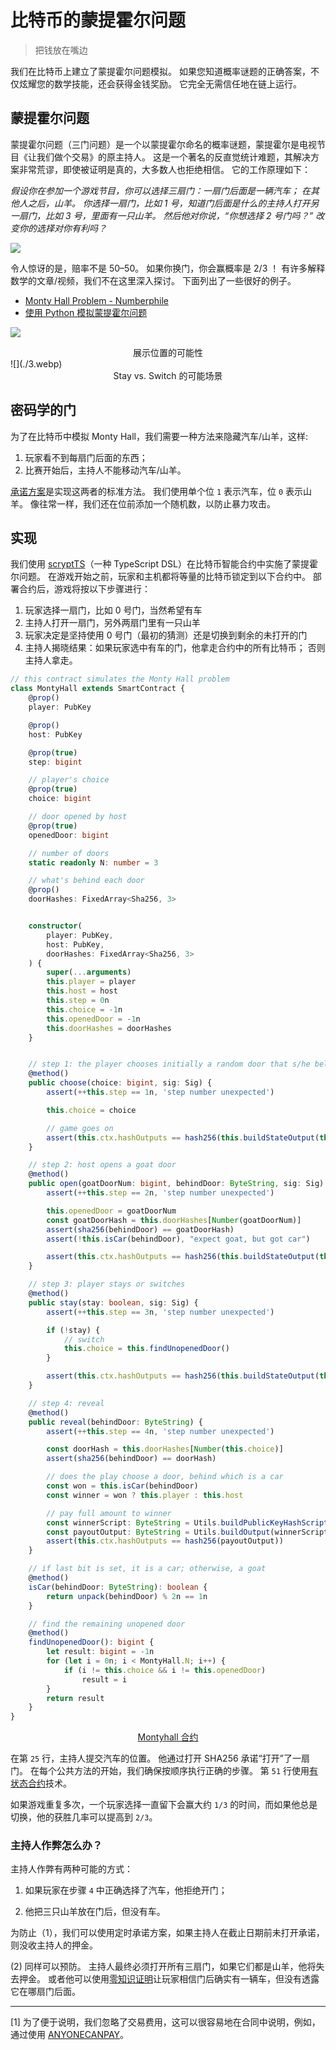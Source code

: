 # 比特币的蒙提霍尔问题
> 把钱放在嘴边

我们在比特币上建立了蒙提霍尔问题模拟。 如果您知道概率谜题的正确答案，不仅炫耀您的数学技能，还会获得金钱奖励。 它完全无需信任地在链上运行。

## 蒙提霍尔问题

蒙提霍尔问题（三门问题）是一个以蒙提霍尔命名的概率谜题，蒙提霍尔是电视节目《让我们做个交易》的原主持人。 这是一个著名的反直觉统计难题，其解决方案非常荒谬，即使被证明是真的，大多数人也拒绝相信。 它的工作原理如下：

*假设你在参加一个游戏节目，你可以选择三扇门：一扇门后面是一辆汽车； 在其他人之后，山羊。 你选择一扇门，比如 1 号，知道门后面是什么的主持人打开另一扇门，比如 3 号，里面有一只山羊。 然后他对你说，“你想选择 2 号门吗？” 改变你的选择对你有利吗？*

![](./1.webp)

令人惊讶的是，赔率不是 50–50。 如果你换门，你会赢概率是 2/3 ！ 有许多解释数学的文章/视频，我们不在这里深入探讨。 下面列出了一些很好的例子。

- [Monty Hall Problem - Numberphile](https://youtu.be/4Lb-6rxZxx0)
- [使用 Python 模拟蒙提霍尔问题](https://medium.com/swlh/simulate-the-monty-hall-problem-using-python-7b76b943640e)

![](./2.webp)
<center>展示位置的可能性</center>
![](./3.webp)
<center>Stay vs. Switch 的可能场景</center>

## 密码学的门

为了在比特币中模拟 Monty Hall，我们需要一种方法来隐藏汽车/山羊，这样:

1. 玩家看不到每扇门后面的东西；
2. 比赛开始后，主持人不能移动汽车/山羊。 

[承诺方案](https://en.wikipedia.org/wiki/Commitment_scheme)是实现这两者的标准方法。 我们使用单个位 `1` 表示汽车，位 `0` 表示山羊。 像往常一样，我们还在位前添加一个随机数，以防止暴力攻击。

## 实现

我们使用 [scryptTS](https://scrypt.io/scrypt-ts/)（一种 TypeScript DSL）在比特币智能合约中实施了蒙提霍尔问题。 在游戏开始之前，玩家和主机都将等量的比特币锁定到以下合约中。 部署合约后，游戏将按以下步骤进行：

1. 玩家选择一扇门，比如 0 号门，当然希望有车
2. 主持人打开一扇门，另外两扇门里有一只山羊
3. 玩家决定是坚持使用 0 号门（最初的猜测）还是切换到剩余的未打开的门
4. 主持人揭晓结果：如果玩家选中有车的门，他拿走合约中的所有比特币； 否则主持人拿走。


```ts
// this contract simulates the Monty Hall problem
class MontyHall extends SmartContract {
    @prop()
    player: PubKey

    @prop()
    host: PubKey

    @prop(true)
    step: bigint

    // player's choice
    @prop(true)
    choice: bigint

    // door opened by host
    @prop(true)
    openedDoor: bigint

    // number of doors
    static readonly N: number = 3

    // what's behind each door
    @prop()
    doorHashes: FixedArray<Sha256, 3>


    constructor(
        player: PubKey,
        host: PubKey,
        doorHashes: FixedArray<Sha256, 3>
    ) {
        super(...arguments)
        this.player = player
        this.host = host
        this.step = 0n
        this.choice = -1n
        this.openedDoor = -1n
        this.doorHashes = doorHashes
    }


    // step 1: the player chooses initially a random door that s/he believes has the prize
    @method()
    public choose(choice: bigint, sig: Sig) {
        assert(++this.step == 1n, 'step number unexpected')

        this.choice = choice

        // game goes on
        assert(this.ctx.hashOutputs == hash256(this.buildStateOutput(this.ctx.utxo.value)), 'hashOutputs check failed')
    }

    // step 2: host opens a goat door
    @method()
    public open(goatDoorNum: bigint, behindDoor: ByteString, sig: Sig) {
        assert(++this.step == 2n, 'step number unexpected')

        this.openedDoor = goatDoorNum
        const goatDoorHash = this.doorHashes[Number(goatDoorNum)]
        assert(sha256(behindDoor) == goatDoorHash)
        assert(!this.isCar(behindDoor), "expect goat, but got car")

        assert(this.ctx.hashOutputs == hash256(this.buildStateOutput(this.ctx.utxo.value)), 'hashOutputs check failed')
    }

    // step 3: player stays or switches
    @method()
    public stay(stay: boolean, sig: Sig) {
        assert(++this.step == 3n, 'step number unexpected')

        if (!stay) {
            // switch
            this.choice = this.findUnopenedDoor()
        }

        assert(this.ctx.hashOutputs == hash256(this.buildStateOutput(this.ctx.utxo.value)), 'hashOutputs check failed')
    }

    // step 4: reveal
    @method()
    public reveal(behindDoor: ByteString) {
        assert(++this.step == 4n, 'step number unexpected')

        const doorHash = this.doorHashes[Number(this.choice)]
        assert(sha256(behindDoor) == doorHash)

        // does the play choose a door, behind which is a car
        const won = this.isCar(behindDoor)
        const winner = won ? this.player : this.host

        // pay full amount to winner
        const winnerScript: ByteString = Utils.buildPublicKeyHashScript(winner)
        const payoutOutput: ByteString = Utils.buildOutput(winnerScript, this.ctx.utxo.value)
        assert(this.ctx.hashOutputs == hash256(payoutOutput))
    }

    // if last bit is set, it is a car; otherwise, a goat
    @method()
    isCar(behindDoor: ByteString): boolean {
        return unpack(behindDoor) % 2n == 1n
    }

    // find the remaining unopened door
    @method()
    findUnopenedDoor(): bigint {
        let result: bigint = -1n
        for (let i = 0n; i < MontyHall.N; i++) {
            if (i != this.choice && i != this.openedDoor)
                result = i
        }
        return result
    }
}
```

<center><a href="https://github.com/sCrypt-Inc/scryptTS-examples/blob/master/src/contracts/montyhall.ts">Montyhall 合约</a></center>

在第 `25` 行，主持人提交汽车的位置。 他通过打开 SHA256 承诺“打开”了一扇门。 在每个公共方法的开始，我们确保按顺序执行正确的步骤。 第 `51` 行使用[有状态合约](https://scrypt.io/scrypt-ts/how-to-write-a-contract/stateful-contract)技术。

如果游戏重复多次，一个玩家选择一直留下会赢大约 `1/3` 的时间，而如果他总是切换，他的获胜几率可以提高到 `2/3`。

### 主持人作弊怎么办？


主持人作弊有两种可能的方式：

1. 如果玩家在步骤 `4` 中正确选择了汽车，他拒绝开门；

2. 他把三只山羊放在门后，但没有车。


为防止（1），我们可以使用定时承诺方案，如果主持人在截止日期前未打开承诺，则没收主持人的押金。

(2) 同样可以预防。 主持人最终必须打开所有三扇门，如果它们都是山羊，他将失去押金。 或者他可以使用[零知识证明](https://blog.csdn.net/freedomhero/article/details/125598868)让玩家相信门后确实有一辆车，但没有透露它在哪扇门后面。

---------------------------------


[1] 为了便于说明，我们忽略了交易费用，这可以很容易地在合同中说明，例如，通过使用 [ANYONECANPAY](https://scrypt.io/scrypt-ts/how-to-write-a-contract/scriptcontext#sighash-type)。